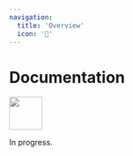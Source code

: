 ```yaml
---
navigation:
  title: 'Overview'
  icon: '🏡'
---
```


# Documentation

<img src="/images/orbifold.svg" width="60" style="filter: grayscale(1.0)">

In progress.

